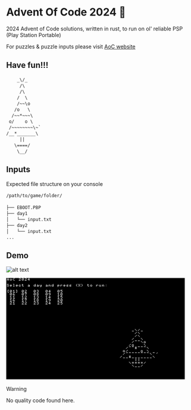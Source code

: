 # Advent Of Code 2024 :christmas_tree:

2024 Advent of Code solutions, written in rust, to run on ol' reliable PSP (Play Station Portable)

For puzzles & puzzle inputs please visit [AoC website](https://adventofcode.com/2024)

## Have fun!!!

```
    _\/_
     /\
     /\
    /  \
    /~~\o
   /o   \
  /~~*~~~\
 o/    o \
 /~~~~~~~~\~`
/__*_______\
     ||
   \====/
    \__/
```

## Inputs

Expected file structure on your console

```
/path/to/game/folder/

├── EBOOT.PBP
├── day1
│   └── input.txt
├── day2
│   └── input.txt
...
```

## Demo

![alt text](https://github.com/vi-me-vi/aoc2024/blob/main/misc/demo1.jpg?raw=true "demo 1")

![alt text](https://github.com/vi-me-vi/aoc2024/blob/main/misc/demo2.bmp?raw=true "demo 2")

> [!WARNING]
> No quality code found here.
